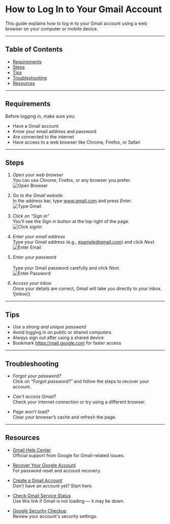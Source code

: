 # How to Log In to Your Gmail Account

This guide explains how to log in to your Gmail account using a web browser on your computer or mobile device.

---

## Table of Contents

- [Requirements](#requirements)
- [Steps](#steps)
- [Tips](#tips)
- [Troubleshooting](#troubleshooting)
- [Resources](#resources)

---

## Requirements

Before logging in, make sure you:

- Have a Gmail account
- Know your email address and password
- Are connected to the internet
- Have access to a web browser like Chrome, Firefox, or Safari

---

## Steps

1. *Open your web browser*
   <br> 
   You can use Chrome, Firefox, or any browser you prefer.
   <br>
   ![Open Browser](https://github.com/Onomzy447/gmail-login-guide/blob/main/gmail-login/open-browser.jpg?raw=true)

2. *Go to the Gmail website*
   <br>
   In the address bar, type www.gmail.com and press *Enter*.
   <br>
   ![Type Gmail](https://github.com/Onomzy447/gmail-login-guide/blob/main/gmail-login/type-gmail.jpg?raw=true)

3. *Click on “Sign in”*
   <br>
   You'll see the *Sign in* button at the top right of the page.
   <br>
   ![Click signin](https://github.com/Onomzy447/gmail-login-guide/blob/main/gmail-login/click-signin.jpg?raw=true)

4. *Enter your email address*
   <br> 
   Type your Gmail address (e.g., example@gmail.com) and click *Next*.
   <br>
   ![Enter Email](https://github.com/Onomzy447/gmail-login-guide/blob/main/gmail-login/enter-email.jpg?raw=true)

5. *Enter your password*
    <br>  
   Type your Gmail password carefully and click *Next*.
    <br>
   ![Enter Password](https://github.com/Onomzy447/gmail-login-guide/blob/main/gmail-login/enter_password.jpg?raw=true)

6. *Access your inbox*
    <br>
   Once your details are correct, Gmail will take you directly to your inbox.
   <br>
   ![inbox](

---

## Tips

- Use a *strong and unique password*
- Avoid logging in on public or shared computers
- Always sign out after using a shared device
- Bookmark https://mail.google.com for faster access

---

## Troubleshooting

- *Forgot your password?*  
  Click on *"Forgot password?"* and follow the steps to recover your account.

- *Can't access Gmail?*  
  Check your internet connection or try using a different browser.

- *Page won’t load?*  
  Clear your browser’s cache and refresh the page.

---

## Resources

- [Gmail Help Center](https://support.google.com/mail)  
  Official support from Google for Gmail-related issues.

- [Recover Your Google Account](https://accounts.google.com/signin/recovery)  
  For password reset and account recovery.

- [Create a Gmail Account](https://accounts.google.com/signup)  
  Don’t have an account yet? Start here.

- [Check Gmail Service Status](https://www.google.com/appsstatus)  
  Use this link if Gmail is not loading — it may be down.

- [Google Security Checkup](https://myaccount.google.com/security-checkup)  
  Review your account's security settings.
